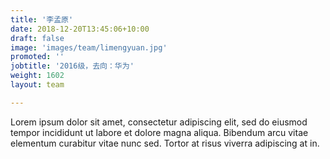 ```yaml
---
title: '李孟原'
date: 2018-12-20T13:45:06+10:00
draft: false
image: 'images/team/limengyuan.jpg'
promoted: ''
jobtitle: '2016级，去向：华为'
weight: 1602
layout: team

---
```


Lorem ipsum dolor sit amet, consectetur adipiscing elit, sed do eiusmod tempor incididunt ut labore et dolore magna aliqua. Bibendum arcu vitae elementum curabitur vitae nunc sed. Tortor at risus viverra adipiscing at in.
